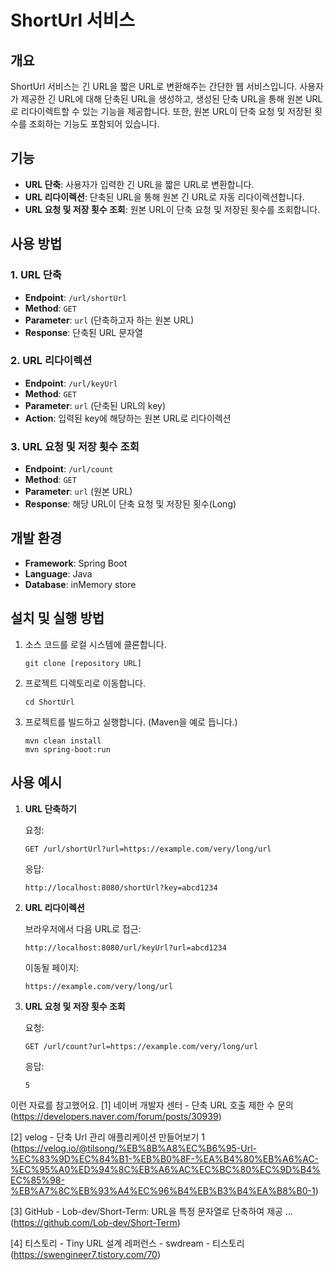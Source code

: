 # ShortUrl 서비스

## 개요

ShortUrl 서비스는 긴 URL을 짧은 URL로 변환해주는 간단한 웹 서비스입니다. 사용자가 제공한 긴 URL에 대해 단축된 URL을 생성하고, 생성된 단축 URL을 통해 원본 URL로 리다이렉트할 수 있는 기능을 제공합니다. 또한, 원본 URL이 단축 요청 및 저장된 횟수를 조회하는 기능도 포함되어 있습니다.

## 기능

- **URL 단축**: 사용자가 입력한 긴 URL을 짧은 URL로 변환합니다.
- **URL 리다이렉션**: 단축된 URL을 통해 원본 긴 URL로 자동 리다이렉션합니다.
- **URL 요청 및 저장 횟수 조회**: 원본 URL이 단축 요청 및 저장된 횟수를 조회합니다.

## 사용 방법

### 1. URL 단축

- **Endpoint**: `/url/shortUrl`
- **Method**: `GET`
- **Parameter**: `url` (단축하고자 하는 원본 URL)
- **Response**: 단축된 URL 문자열

### 2. URL 리다이렉션

- **Endpoint**: `/url/keyUrl`
- **Method**: `GET`
- **Parameter**: `url` (단축된 URL의 key)
- **Action**: 입력된 key에 해당하는 원본 URL로 리다이렉션

### 3. URL 요청 및 저장 횟수 조회

- **Endpoint**: `/url/count`
- **Method**: `GET`
- **Parameter**: `url` (원본 URL)
- **Response**: 해당 URL이 단축 요청 및 저장된 횟수(Long)

## 개발 환경

- **Framework**: Spring Boot
- **Language**: Java
- **Database**: inMemory store

## 설치 및 실행 방법

1. 소스 코드를 로컬 시스템에 클론합니다.
    ```
    git clone [repository URL]
    ```
2. 프로젝트 디렉토리로 이동합니다.
    ```
    cd ShortUrl
    ```
3. 프로젝트를 빌드하고 실행합니다. (Maven을 예로 듭니다.)
    ```
    mvn clean install
    mvn spring-boot:run
    ```

## 사용 예시

1. **URL 단축하기**

   요청:
    ```
    GET /url/shortUrl?url=https://example.com/very/long/url
    ```
   응답:
    ```
    http://localhost:8080/shortUrl?key=abcd1234
    ```

2. **URL 리다이렉션**

   브라우저에서 다음 URL로 접근:
    ```
    http://localhost:8080/url/keyUrl?url=abcd1234
    ```

   이동될 페이지:
    ```
    https://example.com/very/long/url
    ```

3. **URL 요청 및 저장 횟수 조회**

   요청:
    ```
    GET /url/count?url=https://example.com/very/long/url
    ```
   응답:
    ```
    5
    ```



이런 자료를 참고했어요.
[1] 네이버 개발자 센터 - 단축 URL 호출 제한 수 문의 (https://developers.naver.com/forum/posts/30939)

[2] velog - 단축 Url 관리 애플리케이션 만들어보기 1 (https://velog.io/@tilsong/%EB%8B%A8%EC%B6%95-Url-%EC%83%9D%EC%84%B1-%EB%B0%8F-%EA%B4%80%EB%A6%AC-%EC%95%A0%ED%94%8C%EB%A6%AC%EC%BC%80%EC%9D%B4%EC%85%98-%EB%A7%8C%EB%93%A4%EC%96%B4%EB%B3%B4%EA%B8%B0-1)

[3] GitHub - Lob-dev/Short-Term: URL을 특정 문자열로 단축하여 제공 ... (https://github.com/Lob-dev/Short-Term)

[4] 티스토리 - Tiny URL 설계 레퍼런스 - swdream - 티스토리 (https://swengineer7.tistory.com/70)
